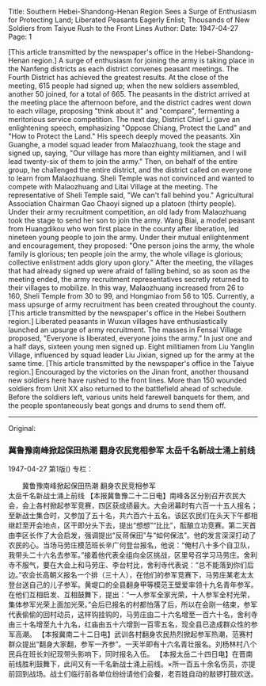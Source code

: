 Title: Southern Hebei-Shandong-Henan Region Sees a Surge of Enthusiasm for Protecting Land; Liberated Peasants Eagerly Enlist; Thousands of New Soldiers from Taiyue Rush to the Front Lines
Author:
Date: 1947-04-27
Page: 1

[This article transmitted by the newspaper's office in the Hebei-Shandong-Henan region.] A surge of enthusiasm for joining the army is taking place in the Nanfeng districts as each district convenes peasant meetings. The Fourth District has achieved the greatest results. At the close of the meeting, 615 people had signed up; when the new soldiers assembled, another 50 joined, for a total of 665. The peasants in the district arrived at the meeting place the afternoon before, and the district cadres went down to each village, proposing "think about it" and "compare", fermenting a meritorious service competition. The next day, District Chief Li gave an enlightening speech, emphasizing "Oppose Chiang, Protect the Land" and "How to Protect the Land." His speech deeply moved the peasants. Xin Guanghe, a model squad leader from Malaozhuang, took the stage and signed up, saying, "Our village has more than eighty militiamen, and I will lead twenty-six of them to join the army." Then, on behalf of the entire group, he challenged the entire district, and the district called on everyone to learn from Malaozhuang. Sheli Temple was not convinced and wanted to compete with Malaozhuang and Litai Village at the meeting. The representative of Sheli Temple said, "We can't fall behind you." Agricultural Association Chairman Gao Chaoyi signed up a platoon (thirty people). Under their army recruitment competition, an old lady from Malaozhuang took the stage to send her son to join the army. Wang Biai, a model peasant from Huangdikou who won first place in the county after liberation, led nineteen young people to join the army. Under their mutual enlightenment and encouragement, they proposed: "One person joins the army, the whole family is glorious; ten people join the army, the whole village is glorious; collective enlistment adds glory upon glory." After the meeting, the villages that had already signed up were afraid of falling behind, so as soon as the meeting ended, the army recruitment representatives secretly returned to their villages to mobilize. In this way, Malaozhuang increased from 26 to 160, Sheli Temple from 30 to 99, and Hongmiao from 56 to 105. Currently, a mass upsurge of army recruitment has been created throughout the county.
    [This article transmitted by the newspaper's office in the Hebei Southern region.] Liberated peasants in Wuxun villages have enthusiastically launched an upsurge of army recruitment. The masses in Fensai Village proposed, "Everyone is liberated, everyone joins the army." In just one and a half days, sixteen young men signed up. Eight militiamen from Liu Yanglin Village, influenced by squad leader Liu Jixian, signed up for the army at the same time.
    [This article transmitted by the newspaper's office in the Taiyue region.] Encouraged by the victories on the Jinan front, another thousand new soldiers here have rushed to the front lines. More than 150 wounded soldiers from Unit XX also returned to the battlefield ahead of schedule. Before the soldiers left, various units held farewell banquets for them, and the people spontaneously beat gongs and drums to send them off.



<hr /> 

Original: 


### 冀鲁豫南峰掀起保田热潮  翻身农民竞相参军  太岳千名新战士涌上前线

1947-04-27
第1版()
专栏：

　　冀鲁豫南峰掀起保田热潮
    翻身农民竞相参军       
    太岳千名新战士涌上前线
    【本报冀鲁豫二十二日电】南峰各区分别召开农民大会，会上各村掀起参军竞赛，四区获成绩最大。大会闭幕时有六百一十五人报名；至新战士集合时，又参加了五十名，共六百六十五名。该区农民们在头天下午都相继赶至开会地点，区干即分头下去，提出“想想”“比比”，酝酿立功竞赛。第二天首由李区长作了大会启发，强调提出“反蒋保田”与“如何保法”。他的发言深深打动了农民的心。当场马劳庄模范班长辛广何登台报名，他说：“俺村八十多个自卫队，我带头二十六名去参军。”接着他代表全组向全区挑战，区里号召学习马劳庄。舍利寺不服气，要在大会上和马劳庄、李台村比，舍利寺代表说：“总不能落到你们后边。”农会长高朝义报名一个排（三十人），在他们的参军竞赛下，马劳庄某老太太登台送自己的儿子参军。黄堤口的全县翻身甲等模范王壁爱率领十九名青年参军。在他们互相启发、互相鼓舞下，提出：“一人参军全家光荣，十人参军全村光荣，集体参军光荣上面加光荣。”会后已报名的村都怕落了后，所以在会刚一结束，参军代表偷偷的回村动员，这样钩挂钩的，马劳庄由二十六名增至一百六十名，舍利寺由三十名增至九十九名，红庙由五十六增到一百零五名，现全县已造成群众性的参军高潮。
    【本报冀南二十二日电】武训各村翻身农民热烈掀起参军热潮，范赛村群众提出“翻身大家翻，参军一齐参”。一天半即有十六名青壮报名。刘杨林村八个民兵在班长刘纪现带头影响下，同时报名入伍。
    【本报太岳二十四日电】在晋南前线胜利鼓舞下，此间又有一千名新战士涌上前线。×所一百五十余名伤员，亦提前回到战场。战士们临行前各单位纷纷请他们会餐，老百姓自动的敲锣打鼓欢送。
